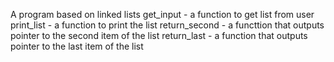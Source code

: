 A program based on linked lists
get_input - a function to get list from user
print_list - a function to print the list
return_second - a functtion that outputs pointer to the second item of the list
return_last - a function that outputs pointer to the last item of the list
